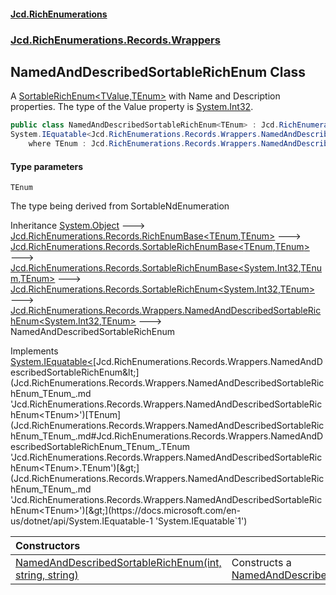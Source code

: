 #### [Jcd.RichEnumerations](index.md 'index')
### [Jcd.RichEnumerations.Records.Wrappers](Jcd.RichEnumerations.Records.Wrappers.md 'Jcd.RichEnumerations.Records.Wrappers')

## NamedAndDescribedSortableRichEnum<TEnum> Class

A [SortableRichEnum&lt;TValue,TEnum&gt;](Jcd.RichEnumerations.Records.SortableRichEnum_TValue,TEnum_.md 'Jcd.RichEnumerations.Records.SortableRichEnum<TValue,TEnum>')  with Name and Description properties. The type of the Value
property is [System.Int32](https://docs.microsoft.com/en-us/dotnet/api/System.Int32 'System.Int32').

```csharp
public class NamedAndDescribedSortableRichEnum<TEnum> : Jcd.RichEnumerations.Records.Wrappers.NamedAndDescribedSortableRichEnum<int, TEnum>,
System.IEquatable<Jcd.RichEnumerations.Records.Wrappers.NamedAndDescribedSortableRichEnum<TEnum>>
    where TEnum : Jcd.RichEnumerations.Records.Wrappers.NamedAndDescribedSortableRichEnum<TEnum>, System.IComparable<TEnum>, Jcd.RichEnumerations.Records.ISortableRichEnumValueProvider<int>
```
#### Type parameters

<a name='Jcd.RichEnumerations.Records.Wrappers.NamedAndDescribedSortableRichEnum_TEnum_.TEnum'></a>

`TEnum`

The type being derived from SortableNdEnumeration

Inheritance [System.Object](https://docs.microsoft.com/en-us/dotnet/api/System.Object 'System.Object') &#129106; [Jcd.RichEnumerations.Records.RichEnumBase&lt;](Jcd.RichEnumerations.Records.RichEnumBase_TEnumeration,TEnumeratedItem_.md 'Jcd.RichEnumerations.Records.RichEnumBase<TEnumeration,TEnumeratedItem>')[TEnum](Jcd.RichEnumerations.Records.Wrappers.NamedAndDescribedSortableRichEnum_TEnum_.md#Jcd.RichEnumerations.Records.Wrappers.NamedAndDescribedSortableRichEnum_TEnum_.TEnum 'Jcd.RichEnumerations.Records.Wrappers.NamedAndDescribedSortableRichEnum<TEnum>.TEnum')[,](Jcd.RichEnumerations.Records.RichEnumBase_TEnumeration,TEnumeratedItem_.md 'Jcd.RichEnumerations.Records.RichEnumBase<TEnumeration,TEnumeratedItem>')[TEnum](Jcd.RichEnumerations.Records.Wrappers.NamedAndDescribedSortableRichEnum_TEnum_.md#Jcd.RichEnumerations.Records.Wrappers.NamedAndDescribedSortableRichEnum_TEnum_.TEnum 'Jcd.RichEnumerations.Records.Wrappers.NamedAndDescribedSortableRichEnum<TEnum>.TEnum')[&gt;](Jcd.RichEnumerations.Records.RichEnumBase_TEnumeration,TEnumeratedItem_.md 'Jcd.RichEnumerations.Records.RichEnumBase<TEnumeration,TEnumeratedItem>') &#129106; [Jcd.RichEnumerations.Records.SortableRichEnumBase&lt;](Jcd.RichEnumerations.Records.SortableRichEnumBase_TEnumeration,TEnumeratedItem_.md 'Jcd.RichEnumerations.Records.SortableRichEnumBase<TEnumeration,TEnumeratedItem>')[TEnum](Jcd.RichEnumerations.Records.Wrappers.NamedAndDescribedSortableRichEnum_TEnum_.md#Jcd.RichEnumerations.Records.Wrappers.NamedAndDescribedSortableRichEnum_TEnum_.TEnum 'Jcd.RichEnumerations.Records.Wrappers.NamedAndDescribedSortableRichEnum<TEnum>.TEnum')[,](Jcd.RichEnumerations.Records.SortableRichEnumBase_TEnumeration,TEnumeratedItem_.md 'Jcd.RichEnumerations.Records.SortableRichEnumBase<TEnumeration,TEnumeratedItem>')[TEnum](Jcd.RichEnumerations.Records.Wrappers.NamedAndDescribedSortableRichEnum_TEnum_.md#Jcd.RichEnumerations.Records.Wrappers.NamedAndDescribedSortableRichEnum_TEnum_.TEnum 'Jcd.RichEnumerations.Records.Wrappers.NamedAndDescribedSortableRichEnum<TEnum>.TEnum')[&gt;](Jcd.RichEnumerations.Records.SortableRichEnumBase_TEnumeration,TEnumeratedItem_.md 'Jcd.RichEnumerations.Records.SortableRichEnumBase<TEnumeration,TEnumeratedItem>') &#129106; [Jcd.RichEnumerations.Records.SortableRichEnumBase&lt;](Jcd.RichEnumerations.Records.SortableRichEnumBase_TValue,TEnumeration,TEnumeratedItem_.md 'Jcd.RichEnumerations.Records.SortableRichEnumBase<TValue,TEnumeration,TEnumeratedItem>')[System.Int32](https://docs.microsoft.com/en-us/dotnet/api/System.Int32 'System.Int32')[,](Jcd.RichEnumerations.Records.SortableRichEnumBase_TValue,TEnumeration,TEnumeratedItem_.md 'Jcd.RichEnumerations.Records.SortableRichEnumBase<TValue,TEnumeration,TEnumeratedItem>')[TEnum](Jcd.RichEnumerations.Records.Wrappers.NamedAndDescribedSortableRichEnum_TEnum_.md#Jcd.RichEnumerations.Records.Wrappers.NamedAndDescribedSortableRichEnum_TEnum_.TEnum 'Jcd.RichEnumerations.Records.Wrappers.NamedAndDescribedSortableRichEnum<TEnum>.TEnum')[,](Jcd.RichEnumerations.Records.SortableRichEnumBase_TValue,TEnumeration,TEnumeratedItem_.md 'Jcd.RichEnumerations.Records.SortableRichEnumBase<TValue,TEnumeration,TEnumeratedItem>')[TEnum](Jcd.RichEnumerations.Records.Wrappers.NamedAndDescribedSortableRichEnum_TEnum_.md#Jcd.RichEnumerations.Records.Wrappers.NamedAndDescribedSortableRichEnum_TEnum_.TEnum 'Jcd.RichEnumerations.Records.Wrappers.NamedAndDescribedSortableRichEnum<TEnum>.TEnum')[&gt;](Jcd.RichEnumerations.Records.SortableRichEnumBase_TValue,TEnumeration,TEnumeratedItem_.md 'Jcd.RichEnumerations.Records.SortableRichEnumBase<TValue,TEnumeration,TEnumeratedItem>') &#129106; [Jcd.RichEnumerations.Records.SortableRichEnum&lt;](Jcd.RichEnumerations.Records.SortableRichEnum_TValue,TEnum_.md 'Jcd.RichEnumerations.Records.SortableRichEnum<TValue,TEnum>')[System.Int32](https://docs.microsoft.com/en-us/dotnet/api/System.Int32 'System.Int32')[,](Jcd.RichEnumerations.Records.SortableRichEnum_TValue,TEnum_.md 'Jcd.RichEnumerations.Records.SortableRichEnum<TValue,TEnum>')[TEnum](Jcd.RichEnumerations.Records.Wrappers.NamedAndDescribedSortableRichEnum_TEnum_.md#Jcd.RichEnumerations.Records.Wrappers.NamedAndDescribedSortableRichEnum_TEnum_.TEnum 'Jcd.RichEnumerations.Records.Wrappers.NamedAndDescribedSortableRichEnum<TEnum>.TEnum')[&gt;](Jcd.RichEnumerations.Records.SortableRichEnum_TValue,TEnum_.md 'Jcd.RichEnumerations.Records.SortableRichEnum<TValue,TEnum>') &#129106; [Jcd.RichEnumerations.Records.Wrappers.NamedAndDescribedSortableRichEnum&lt;](Jcd.RichEnumerations.Records.Wrappers.NamedAndDescribedSortableRichEnum_TValue,TEnum_.md 'Jcd.RichEnumerations.Records.Wrappers.NamedAndDescribedSortableRichEnum<TValue,TEnum>')[System.Int32](https://docs.microsoft.com/en-us/dotnet/api/System.Int32 'System.Int32')[,](Jcd.RichEnumerations.Records.Wrappers.NamedAndDescribedSortableRichEnum_TValue,TEnum_.md 'Jcd.RichEnumerations.Records.Wrappers.NamedAndDescribedSortableRichEnum<TValue,TEnum>')[TEnum](Jcd.RichEnumerations.Records.Wrappers.NamedAndDescribedSortableRichEnum_TEnum_.md#Jcd.RichEnumerations.Records.Wrappers.NamedAndDescribedSortableRichEnum_TEnum_.TEnum 'Jcd.RichEnumerations.Records.Wrappers.NamedAndDescribedSortableRichEnum<TEnum>.TEnum')[&gt;](Jcd.RichEnumerations.Records.Wrappers.NamedAndDescribedSortableRichEnum_TValue,TEnum_.md 'Jcd.RichEnumerations.Records.Wrappers.NamedAndDescribedSortableRichEnum<TValue,TEnum>') &#129106; NamedAndDescribedSortableRichEnum<TEnum>

Implements [System.IEquatable&lt;](https://docs.microsoft.com/en-us/dotnet/api/System.IEquatable-1 'System.IEquatable`1')[Jcd.RichEnumerations.Records.Wrappers.NamedAndDescribedSortableRichEnum&lt;](Jcd.RichEnumerations.Records.Wrappers.NamedAndDescribedSortableRichEnum_TEnum_.md 'Jcd.RichEnumerations.Records.Wrappers.NamedAndDescribedSortableRichEnum<TEnum>')[TEnum](Jcd.RichEnumerations.Records.Wrappers.NamedAndDescribedSortableRichEnum_TEnum_.md#Jcd.RichEnumerations.Records.Wrappers.NamedAndDescribedSortableRichEnum_TEnum_.TEnum 'Jcd.RichEnumerations.Records.Wrappers.NamedAndDescribedSortableRichEnum<TEnum>.TEnum')[&gt;](Jcd.RichEnumerations.Records.Wrappers.NamedAndDescribedSortableRichEnum_TEnum_.md 'Jcd.RichEnumerations.Records.Wrappers.NamedAndDescribedSortableRichEnum<TEnum>')[&gt;](https://docs.microsoft.com/en-us/dotnet/api/System.IEquatable-1 'System.IEquatable`1')

| Constructors | |
| :--- | :--- |
| [NamedAndDescribedSortableRichEnum(int, string, string)](Jcd.RichEnumerations.Records.Wrappers.NamedAndDescribedSortableRichEnum_TEnum_.NamedAndDescribedSortableRichEnum(int,string,string).md 'Jcd.RichEnumerations.Records.Wrappers.NamedAndDescribedSortableRichEnum<TEnum>.NamedAndDescribedSortableRichEnum(int, string, string)') | Constructs a [NamedAndDescribedSortableRichEnum&lt;TEnum&gt;](Jcd.RichEnumerations.Records.Wrappers.NamedAndDescribedSortableRichEnum_TEnum_.md 'Jcd.RichEnumerations.Records.Wrappers.NamedAndDescribedSortableRichEnum<TEnum>') |
